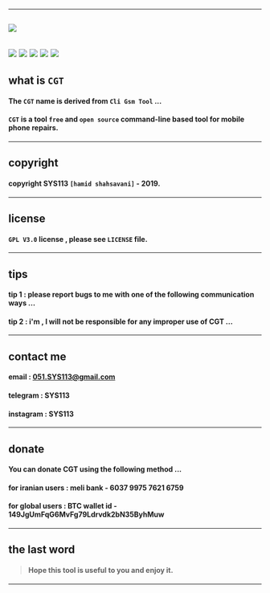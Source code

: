 ------------------------------------------------------------------------------------------------------------------
![](https://github.com/sys113/CliGsmTool/raw/master/CGT.png)
------------------------------------------------------------------------------------------------------------------
![](https://img.shields.io/github/stars/SYS113/CGT.svg)
![](https://img.shields.io/github/forks/SYS113/CGT.svg)
![](https://img.shields.io/github/tag/SYS113/CGT.svg)
![](https://img.shields.io/github/release/SYS113/CGT.svg)
![](https://img.shields.io/github/issues/SYS113/CGT.svg)
------------------------------------------------------------------------------------------------------------------
## what is `CGT`

#### The `CGT` name is derived from `Cli Gsm Tool` ...

#### `CGT` is a tool `free` and ```open source``` command-line based tool for mobile phone repairs.
------------------------------------------------------------------------------------------------------------------
## copyright 

#### copyright SYS113 `[hamid shahsavani]` - 2019.
------------------------------------------------------------------------------------------------------------------
## license 

#### `GPL V3.0` license , please see `LICENSE` file.
------------------------------------------------------------------------------------------------------------------
## tips 

#### tip 1 : please report bugs to me with one of the following communication ways ...
#### tip 2 : i'm , I will not be responsible for any improper use of CGT ...
------------------------------------------------------------------------------------------------------------------
## contact me 

#### email      : 051.SYS113@gmail.com
#### telegram   : SYS113
#### instagram  : SYS113
------------------------------------------------------------------------------------------------------------------
## donate 

#### You can donate CGT using the following method ...

#### for iranian users :   meli bank   - 6037 9975 7621 6759
#### for global  users : BTC wallet id - 149JgUmFqG6MvFg79Ldrvdk2bN35ByhMuw
-------------------------------------------------------------------------------------------------------------------
## the last word 

> #### Hope this tool is useful to you and enjoy it.
-------------------------------------------------------------------------------------------------------------------
